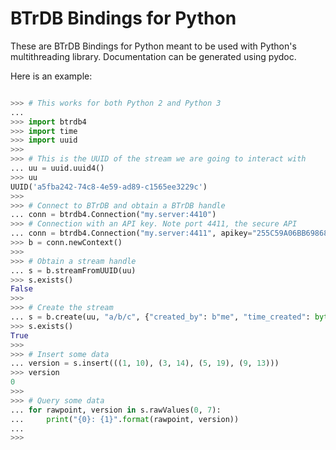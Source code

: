 BTrDB Bindings for Python
=========================
These are BTrDB Bindings for Python meant to be used with Python's multithreading library. Documentation can be generated using pydoc.

Here is an example:
```python

>>> # This works for both Python 2 and Python 3
...
>>> import btrdb4
>>> import time
>>> import uuid
>>>
>>> # This is the UUID of the stream we are going to interact with
... uu = uuid.uuid4()
>>> uu
UUID('a5fba242-74c8-4e59-ad89-c1565ee3229c')
>>>
>>> # Connect to BTrDB and obtain a BTrDB handle
... conn = btrdb4.Connection("my.server:4410")
>>> # Connection with an API key. Note port 4411, the secure API
... conn = btrdb4.Connection("my.server:4411", apikey="255C59A06BB698681E3580D2")
>>> b = conn.newContext()
>>>
>>> # Obtain a stream handle
... s = b.streamFromUUID(uu)
>>> s.exists()
False
>>>
>>> # Create the stream
... s = b.create(uu, "a/b/c", {"created_by": b"me", "time_created": bytes(str(time.time()).encode("utf-8"))})
>>> s.exists()
True
>>>
>>> # Insert some data
... version = s.insert(((1, 10), (3, 14), (5, 19), (9, 13)))
>>> version
0
>>>
>>> # Query some data
... for rawpoint, version in s.rawValues(0, 7):
...     print("{0}: {1}".format(rawpoint, version))
...
>>>
```
